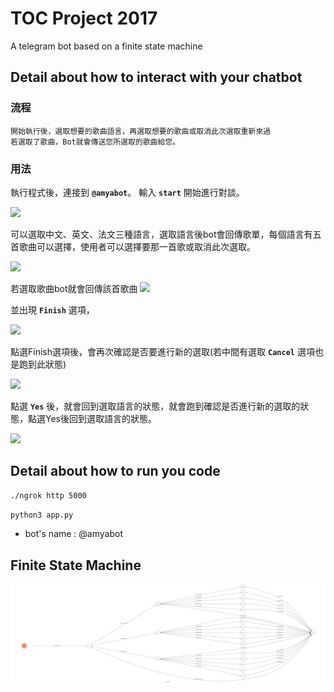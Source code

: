 # TOC Project 2017

A telegram bot based on a finite state machine

## Detail about how to interact with your chatbot
### 流程
	開始執行後，選取想要的歌曲語言，再選取想要的歌曲或取消此次選取重新來過
	若選取了歌曲，Bot就會傳送您所選取的歌曲給您。
### 用法
執行程式後，連接到 **`@amyabot`**。
輸入 **`start`** 開始進行對談。

![](http://i.imgur.com/7pzdmE0.png)

可以選取中文、英文、法文三種語言，選取語言後bot會回傳歌單，每個語言有五首歌曲可以選擇，使用者可以選擇要那一首歌或取消此次選取。

![](http://i.imgur.com/s5coS6G.png)

若選取歌曲bot就會回傳該首歌曲
![](http://i.imgur.com/ApfEuFf.png)

並出現 **`Finish`** 選項，

![](http://i.imgur.com/echASOf.png)

點選Finish選項後，會再次確認是否要進行新的選取(若中間有選取 **`Cancel`** 選項也是跑到此狀態)

![](http://i.imgur.com/sCMTyzd.png)

點選 **`Yes`** 後，就會回到選取語言的狀態，就會跑到確認是否進行新的選取的狀態，點選Yes後回到選取語言的狀態。

![](http://i.imgur.com/3lR45Ld.png)

## Detail about how to run you code
```sh
./ngrok http 5000
```
```sh
python3 app.py
```
* bot's name : @amyabot


## Finite State Machine
![fsm](./img/show-fsm.png)

